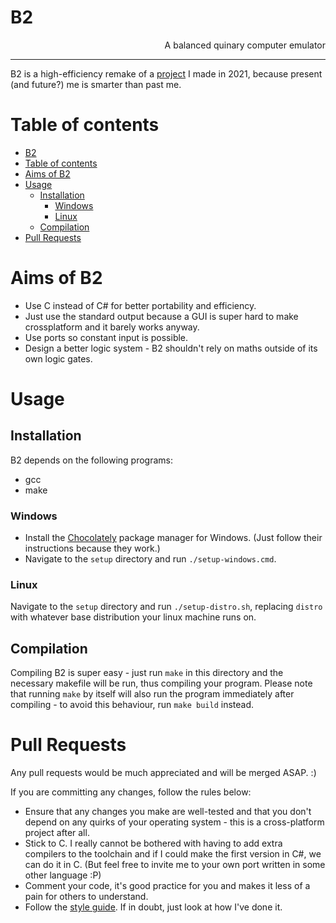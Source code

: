 # B2
<div style="text-align:right">A balanced quinary computer emulator</div>

---

B2 is a high-efficiency remake of a [project](https://www.github.com/somecollagist/Brubeck) I made in 2021, because present (and future?) me is smarter than past me.

# Table of contents
- [B2](#b2)
- [Table of contents](#table-of-contents)
- [Aims of B2](#aims-of-b2)
- [Usage](#usage)
	- [Installation](#installation)
		- [Windows](#windows)
		- [Linux](#linux)
	- [Compilation](#compilation)
- [Pull Requests](#pull-requests)

# Aims of B2
- Use C instead of C# for better portability and efficiency.
- Just use the standard output because a GUI is super hard to make crossplatform and it barely works anyway.
- Use ports so constant input is possible.
- Design a better logic system - B2 shouldn't rely on maths outside of its own logic gates.

# Usage
## Installation
B2 depends on the following programs:
- gcc
- make

### Windows
- Install the [Chocolately](https://chocolatey.org/install) package manager for Windows. (Just follow their instructions because they work.)
- Navigate to the `setup` directory and run `./setup-windows.cmd`.
### Linux
Navigate to the `setup` directory and run `./setup-distro.sh`, replacing `distro` with whatever base distribution your linux machine runs on.

## Compilation
Compiling B2 is super easy - just run `make` in this directory and the necessary makefile will be run, thus compiling your program. Please note that running `make` by itself will also run the program immediately after compiling - to avoid this behaviour, run `make build` instead.

# Pull Requests
Any pull requests would be much appreciated and will be merged ASAP. :)

If you are committing any changes, follow the rules below:
- Ensure that any changes you make are well-tested and that you don't depend on any quirks of your operating system - this is a cross-platform project after all.
- Stick to C. I really cannot be bothered with having to add extra compilers to the toolchain and if I could make the first version in C#, we can do it in C. (But feel free to invite me to your own port written in some other language :P)
- Comment your code, it's good practice for you and makes it less of a pain for others to understand.
- Follow the [style guide](STYLEGUIDE.md). If in doubt, just look at how I've done it.